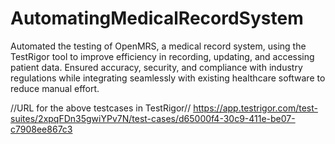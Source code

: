 # AutomatingMedicalRecordSystem

Automated the testing of OpenMRS, a medical record system, using the TestRigor tool to improve efficiency in recording, updating, and accessing patient data.
Ensured accuracy, security, and compliance with industry regulations while integrating seamlessly with existing healthcare software to reduce manual effort.

//URL for the above testcases in TestRigor//
https://app.testrigor.com/test-suites/2xpqFDn35gwiYPv7N/test-cases/d65000f4-30c9-411e-be07-c7908ee867c3
